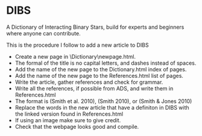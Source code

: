 # DIBS
A Dictionary of Interacting Binary Stars, build for experts and beginners where anyone can contribute.

This is the procedure I follow to add a new article to DIBS

- Create a new page in \Dictionary\newpage.html.
- The formal of the title is no capital letters, and dashes instead of spaces.
- Add the name of the new page to the Dictionary.html index of pages.
- Add the name of the new page to the References.html list of pages.
- Write the article, gather references and check for grammar.
- Write all the references, if possible from ADS, and write them in References.html
- The format is (Smith et al. 2010), (Smith 2010), or (Smith & Jones 2010)
- Replace the words in the new article that have a definiton in DIBS with the linked version found in References.html
- If using an image make sure to give credit.
- Check that the webpage looks good and compile.
